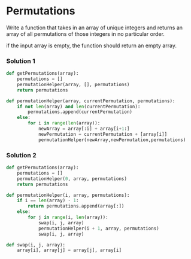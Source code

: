 
# Permutations

Write a function that takes in an array of unique integers and returns an array of all permutations of those integers
in no particular order.

if the input array is empty, the function should return an empty array.


### Solution 1

```python
def getPermutations(array):
	permutations = []
	permutationHelper(array, [], permutations)
	return permutations

def permutationHelper(array, currentPermutation, permutations):
	if not len(array) and len(currentPermutation):
		permutations.append(currentPermutation)
	else:
		for i in range(len(array)):
			newArray = array[:i] + array[i+1:]
			newPermutation = currentPermutation + [array[i]]
			permutationHelper(newArray,newPermutation,permutations)
```


### Solution 2

```python
def getPermutations(array):
    permutations = []
	permutationHelper(0, array, permutations)
	return permutations

def permutationHelper(i, array, permutations):
	if i == len(array) - 1:
		return permutations.append(array[:])
	else:
		for j in range(i, len(array)):
			swap(i, j, array)
			permutationHelper(i + 1, array, permutations)
			swap(i, j, array)

def swap(i, j, array):
	array[i], array[j] = array[j], array[i]

```
